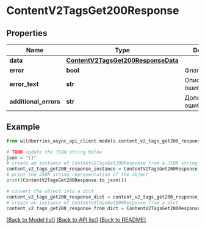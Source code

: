 # ContentV2TagsGet200Response


## Properties

Name | Type | Description | Notes
------------ | ------------- | ------------- | -------------
**data** | [**ContentV2TagsGet200ResponseData**](ContentV2TagsGet200ResponseData.md) |  | [optional] 
**error** | **bool** | Флаг ошибки | [optional] 
**error_text** | **str** | Описание ошибки | [optional] 
**additional_errors** | **str** | Дополнительные ошибки | [optional] 

## Example

```python
from wildberries_async_api_client.models.content_v2_tags_get200_response import ContentV2TagsGet200Response

# TODO update the JSON string below
json = "{}"
# create an instance of ContentV2TagsGet200Response from a JSON string
content_v2_tags_get200_response_instance = ContentV2TagsGet200Response.from_json(json)
# print the JSON string representation of the object
print(ContentV2TagsGet200Response.to_json())

# convert the object into a dict
content_v2_tags_get200_response_dict = content_v2_tags_get200_response_instance.to_dict()
# create an instance of ContentV2TagsGet200Response from a dict
content_v2_tags_get200_response_from_dict = ContentV2TagsGet200Response.from_dict(content_v2_tags_get200_response_dict)
```
[[Back to Model list]](../README.md#documentation-for-models) [[Back to API list]](../README.md#documentation-for-api-endpoints) [[Back to README]](../README.md)


